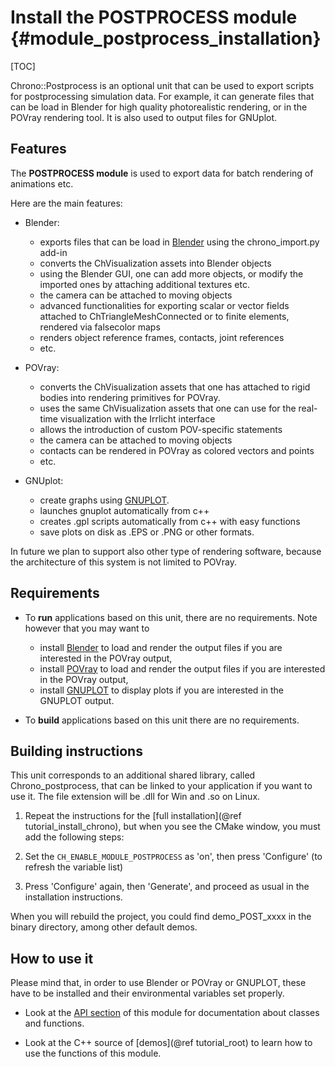 Install the POSTPROCESS module {#module_postprocess_installation}
==========================

[TOC]

Chrono::Postprocess is an optional unit that can be used to export scripts for 
postprocessing simulation data. For example, it can generate files that can be
load in Blender for high quality photorealistic rendering, or in the POVray rendering tool. 
It is also used to output files for GNUplot.


## Features

The **POSTPROCESS module** is used to export data for
batch rendering of animations etc.

Here are the main features:

- Blender:
	- exports files that can be load in [Blender](http://www.blender.org)
	  using the chrono_import.py add-in
	- converts the ChVisualization assets into Blender objects
	- using the Blender GUI, one can add more objects, or modify the 
	  imported ones by attaching additional textures etc.
	- the camera can be attached to moving objects
	- advanced functionalities for exporting scalar or vector fields
	  attached to ChTriangleMeshConnected or to finite elements,  
	  rendered via falsecolor maps
	- renders object reference frames, contacts, joint references
	- etc.
	
- POVray:
	- converts the ChVisualization assets that one has 
	  attached to rigid bodies into rendering primitives for POVray. 
	- uses the same ChVisualization assets that one can use 
	  for the real-time visualization with the Irrlicht interface
	- allows the introduction of custom POV-specific statements
	- the camera can be attached to moving objects
	- contacts can be rendered in POVray as colored vectors and points
	- etc.

- GNUplot:
	- create graphs using [GNUPLOT](http://www.gnuplot.info).
	- launches gnuplot automatically from c++
	- creates .gpl scripts automatically from c++ with easy functions
	- save plots on disk as .EPS or .PNG or other formats.

In future we plan to support also other type of rendering software, 
because the architecture of this system is not limited to POVray.


## Requirements

- To **run** applications based on this unit, there are no requirements. 
  Note however that you may want to 
  	- install [Blender](http://www.blender.org) to load and render 
	  the output files if you are interested in the POVray output, 
	- install [POVray](http://www.POVray.org) to load and render 
	  the output files if you are interested in the POVray output, 
	- install [GNUPLOT](http://www.gnuplot.info) to display plots if 
	  you are interested in the GNUPLOT output. 

- To **build** applications based on this unit there are no requirements.


## Building instructions

This unit corresponds to an additional shared library, called Chrono_postprocess, that can be linked to your application if you want to use it.
The file extension will be .dll for Win and .so on Linux.

1. Repeat the instructions for the [full installation](@ref tutorial_install_chrono), but when you see 
   the CMake window, you must add the following steps:
   
2. Set the `CH_ENABLE_MODULE_POSTPROCESS` as 'on', then press 'Configure' (to refresh the variable list) 
 
3. Press 'Configure' again, then 'Generate', and proceed as usual in the installation instructions.

When you will rebuild the project, you could find demo_POST_xxxx in the 
binary directory, among other default demos. 

## How to use it

Please mind that, in order to use Blender or POVray or GNUPLOT, these have to be installed and their environmental variables set properly.

- Look at the [API section](group__postprocess__module.html) of this module for documentation about classes and functions.

- Look at the C++ source of [demos](@ref tutorial_root) to learn how to use the functions of this module.
